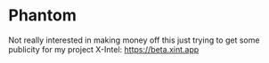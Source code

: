 # Phantom

Not really interested in making money off this just trying to get some publicity for my project X-Intel: https://beta.xint.app

